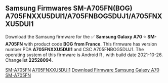 <h2>Samsung Firmwares SM-A705FN(BOG) A705FNXXU5DUI1/A705FNBOG5DUJ1/A705FNXXU5DUI1</h2>
Download the Samsung firmware for the ✅ <strong>Samsung Galaxy A70 </strong> ⭐ <strong>SM-A705FN</strong> with product code <strong>BOG</strong> <strong> from France</strong>. This firmware has version number PDA <strong>A705FNXXU5DUI1</strong> and CSC A705FNBOG5DUJ1. The operating system of this firmware is Android R , with build date 2021-10-26. Changelist <strong>22528094</strong>.


[SM-A705FN](https://samfirm.shop/samsung/model/SM-A705FN)
[A705FNXXU5DUI1](https://samfirm.shop/samsung/pda/A705FNXXU5DUI1)
[Download Firmware Samsung Galaxy A70 SM-A705FN](https://samfirm.shop/samsung/firmware/468638)
